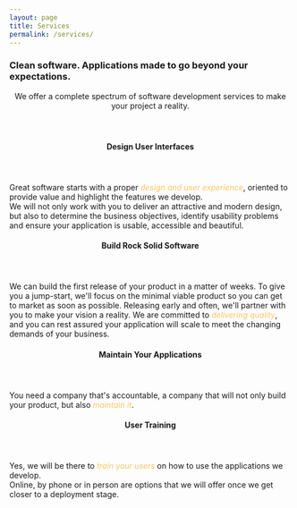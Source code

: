 ```yaml
---
layout: page
title: Services
permalink: /services/
---
```



<h3>Clean software. Applications made to go beyond your expectations.</h3>
<article>
<header>
  <p>We offer a complete spectrum of software development services to make your project a reality.</p>
</header>
<section>
  <header>
    <h4>Design User Interfaces</h4>
  </header>
  <p>
    Great software starts with a proper <em style="color:rgb(251, 197, 99)">design and user experience</em>,
    oriented to provide value and highlight the features we develop.
    <br/>
    We will not only work with you to deliver an attractive and modern design, but also to determine the business
    objectives,
    identify usability problems and ensure your application is usable, accessible and beautiful.
  </p>
</section>

<section>
  <header>
    <h4>Build Rock Solid Software</h4>
  </header>
  <p>
    We can build the first release of your product in a matter of weeks. To give you a jump-start,
    we'll focus on the minimal viable product so you can get to market as soon as possible.
    Releasing early and often, we'll partner with you to make your vision a reality.
    We are committed to <em style="color:rgb(251, 197, 99)">delivering quality</em>, and you can rest assured your
    application will scale to meet the changing demands of your business.
  </p>
</section>

<section>
  <header>
    <h4>Maintain Your Applications</h4>
  </header>
  <p>
    You need a company that's accountable, a company that will not only build your product, but also
    <em style="color:rgb(251, 197, 99)">maintain it</em>.
  </p>
</section>

<section>
  <header>
    <h4>User Training</h4>
  </header>
  <p>
    Yes, we will be there to <em style="color:rgb(251, 197, 99)">train your users</em> on how to use the
    applications we develop.
    <br/>
    Online, by phone or in person are options that we will offer once we get closer to a deployment stage.
  </p>
</section>
</article>